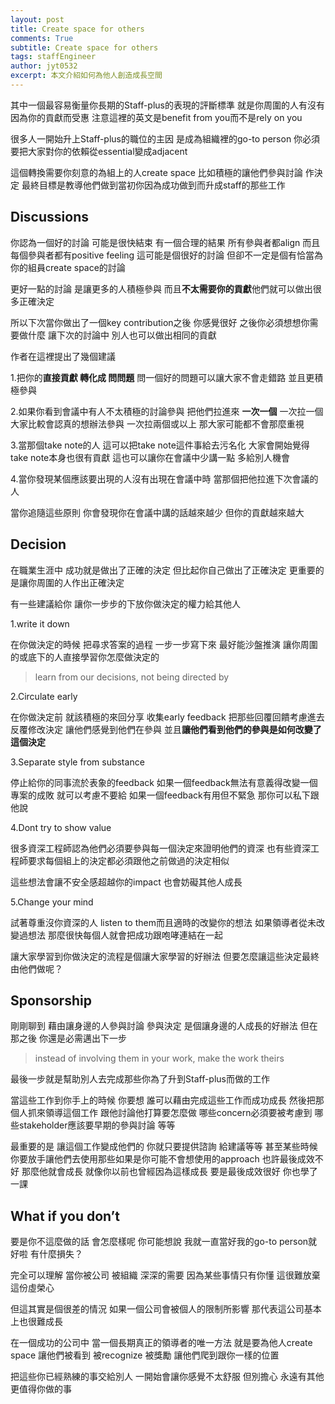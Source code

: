 ```yaml
---
layout: post
title: Create space for others
comments: True 
subtitle: Create space for others
tags: staffEngineer
author: jyt0532
excerpt: 本文介紹如何為他人創造成長空間
---
```



其中一個最容易衡量你長期的Staff-plus的表現的評斷標準 就是你周圍的人有沒有因為你的貢獻而受惠 注意這裡的英文是benefit from you而不是rely on you

很多人一開始升上Staff-plus的職位的主因 是成為組織裡的go-to person 你必須要把大家對你的依賴從essential變成adjacent

這個轉換需要你刻意的為組上的人create space 比如積極的讓他們參與討論 作決定 最終目標是教導他們做到當初你因為成功做到而升成staff的那些工作

## Discussions

你認為一個好的討論 可能是很快結束 有一個合理的結果 所有參與者都align 而且每個參與者都有positive feeling 這可能是個很好的討論 但卻不一定是個有恰當為你的組員create space的討論

更好一點的討論 是讓更多的人積極參與 而且**不太需要你的貢獻**他們就可以做出很多正確決定

所以下次當你做出了一個key contribution之後 你感覺很好 之後你必須想想你需要做什麼 讓下次的討論中 別人也可以做出相同的貢獻

作者在這裡提出了幾個建議

1.把你的**直接貢獻 轉化成 問問題** 問一個好的問題可以讓大家不會走錯路 並且更積極參與

2.如果你看到會議中有人不太積極的討論參與 把他們拉進來 **一次一個** 一次拉一個大家比較會認真的想辦法參與 一次拉兩個或以上 那大家可能都不會那麼重視

3.當那個take note的人 這可以把take note這件事給去污名化 大家會開始覺得take note本身也很有貢獻 這也可以讓你在會議中少講一點 多給別人機會

4.當你發現某個應該要出現的人沒有出現在會議中時 當那個把他拉進下次會議的人

當你追隨這些原則 你會發現你在會議中講的話越來越少 但你的貢獻越來越大


## Decision

在職業生涯中 成功就是做出了正確的決定 但比起你自己做出了正確決定 更重要的是讓你周圍的人作出正確決定

有一些建議給你 讓你一步步的下放你做決定的權力給其他人

1.write it down

在你做決定的時候 把尋求答案的過程 一步一步寫下來 最好能沙盤推演 讓你周圍的或底下的人直接學習你怎麼做決定的

> learn from our decisions, not being directed by

2.Circulate early

在你做決定前 就該積極的來回分享 收集early feedback 把那些回覆回饋考慮進去 反覆修改決定 讓他們感覺到他們在參與 並且**讓他們看到他們的參與是如何改變了這個決定**

3.Separate style from substance

停止給你的同事流於表象的feedback 如果一個feedback無法有意義得改變一個專案的成敗 就可以考慮不要給 如果一個feedback有用但不緊急 那你可以私下跟他說

4.Dont try to show value

很多資深工程師認為他們必須要參與每一個決定來證明他們的資深 也有些資深工程師要求每個組上的決定都必須跟他之前做過的決定相似

這些想法會讓不安全感超越你的impact 也會妨礙其他人成長

5.Change your mind

試著尊重沒你資深的人 listen to them而且適時的改變你的想法 如果領導者從未改變過想法 那麼很快每個人就會把成功跟咆哮連結在一起


讓大家學習到你做決定的流程是個讓大家學習的好辦法 但要怎麼讓這些決定最終由他們做呢？

## Sponsorship

剛剛聊到 藉由讓身邊的人參與討論 參與決定 是個讓身邊的人成長的好辦法 但在那之後 你還是必需邁出下一步

> instead of involving them in your work, make the work theirs

最後一步就是幫助別人去完成那些你為了升到Staff-plus而做的工作

當這些工作到你手上的時候 你要想 誰可以藉由完成這些工作而成功成長 然後把那個人抓來領導這個工作 跟他討論他打算要怎麼做 哪些concern必須要被考慮到 哪些stakeholder應該要早期的參與討論 等等


最重要的是 讓這個工作變成他們的 你就只要提供諮詢 給建議等等 甚至某些時候你要放手讓他們去使用那些如果是你可能不會想使用的approach 也許最後成效不好 那麼他就會成長 就像你以前也曾經因為這樣成長 要是最後成效很好 你也學了一課

## What if you don’t

要是你不這麼做的話 會怎麼樣呢 你可能想說 我就一直當好我的go-to person就好啦 有什麼損失？

完全可以理解  當你被公司 被組織 深深的需要 因為某些事情只有你懂 這很難放棄這份虛榮心

但這其實是個很差的情況  如果一個公司會被個人的限制所影響 那代表這公司基本上也很難成長

在一個成功的公司中 當一個長期真正的領導者的唯一方法 就是要為他人create space 讓他們被看到 被recognize 被獎勵 讓他們爬到跟你一樣的位置

把這些你已經熟練的事交給別人 一開始會讓你感覺不太舒服 但別擔心 永遠有其他更值得你做的事 
